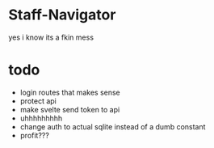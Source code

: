 # Staff-Navigator
yes i know its a fkin mess

# todo
- login routes that makes sense
- protect api
- make svelte send token to api
- uhhhhhhhhh
- change auth to actual sqlite instead of a dumb constant
- profit???
